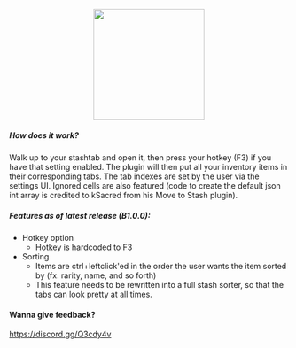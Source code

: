 <p align="center"> 
<img src="http://overseer.co/Stashie/logo.png" width="200" class="logo">
</p>

##### How does it work?
Walk up to your stashtab and open it, then press your hotkey (F3) if you have that setting enabled. The plugin will then put all your inventory items in their corresponding tabs. The tab indexes are set by the user via the settings UI. Ignored cells are also featured (code to create the default json int array is credited to kSacred from his Move to Stash plugin).

##### Features as of latest release (B1.0.0):

* Hotkey option
   * Hotkey is hardcoded to F3
* Sorting  
   * Items are ctrl+leftclick'ed in the order the user wants the item sorted by (fx. rarity, name, and so forth)
   * This feature needs to be rewritten into a full stash sorter, so that the tabs can look pretty at all times.


#### Wanna give feedback?
https://discord.gg/Q3cdy4v
